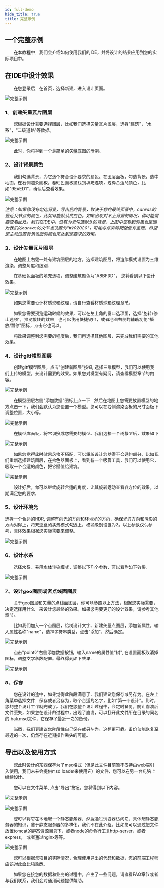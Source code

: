 ```yaml
---
id: full-demo
hide_title: true
title: 完整示例
---
```


## 一个完整示例

　　在本教程中，我们会介绍如何使用我们的IDE，并将设计的结果应用到您的实际项目中。

## 在IDE中设计效果

　　在您登录后，在首页，选择新建，进入设计页面。

![完整示例](../assets/full-demo-1.png)


### 1、创建矢量瓦片图层

　　您根据设计需要选择图层，比如我们选择矢量瓦片图层，选择"建筑"，"水系"，"二级道路"等数据。

![完整示例](../assets/full-demo-2.png)

　　此时，你将得到一个最简单的矢量底图的示例。

### 2、设计背景颜色

　　我们勾选背景，为它选个符合设计要求的颜色。在图层面板，勾选背景，选中地面，在右侧渲染面板，基础色面板里找到填充选项，选择合适的颜色，比如"9EAED1"，确认后查看效果。

![完整示例](../assets/full-demo-2-a.png)

*注意：如果你没有勾选背景，导出后的背景，取决于您的最终页面中，canvas的最近父节点的颜色，比如可能默认的白色。如果出现对不上背景的情况，你可能需要查看此处。我们在IDE中，没有为您勾选默认的背景，上图中您看到的黑色是因为我们的canvas的父节点设置的"#202020"，可能与您实际期望值有差距，希望您主动设置背景地面的颜色来达到您要求的效果。*

### 3、设计矢量瓦片图层

　　在地图上右键一处有建筑图层的地方，选择建筑图层，将渲染模式设置为三维渲染，调整角度和级别.

　　在基础色面板的填充选项，调整建筑颜色为"A8BFDD"， 您将看到以下设计效果。

![完整示例](../assets/full-demo-3.png)


　　如果您需要设计材质球和纹理，请自行查看材质球和纹理章节。

　　如果您需要预览运动时候的效果，可以在左上角的窗口选项里，选择"旋转/停止选项"，预览旋转的效果，也可以使用快捷键F1，或者地图右侧的辅助功能"播放/暂停"图标，点击它也可以。

　　将效果调整到您需要的程度后，我们再选择其他图层，来完成我们需要的其他效果。

### 4、设计gltf模型图层

　　创建gltf模型图层。点击"创建新图层"按钮, 选择三维模型，我们可以使用我们上传的模型，来设计需要的效果。如果您对模型有疑问，请查看模型章节的内容。

![完整示例](../assets/full-demo-4.png)

　　在模型图层右侧"添加数据"图标上点一下，然后在地图上您需要放置模型的地方点击一下，我们会默认为您设置一个模型。您可以在右侧渲染面板的尺寸面板下调整位置，大小等。

![完整示例](../assets/full-demo-5.png)

　　在模型库面板，将它切换成您需要的模型。我们选择一个树模型后，效果如下

![完整示例](../assets/full-demo-6.png)

　　如果您觉得此时效果风格不搭配，可以重新设计您觉得不合适的部分，比如我们重新选择建筑图层，在拾色器面板上，看到有一个吸管工具，我们可以使用它，吸取一个合适的颜色，把它赋值给建筑。

![完整示例](../assets/full-demo-7.png)

　　设计好后，你可以继续旋转合适的角度，让其旋转运动查看各方位的效果，以期满足您的要求。

### 5、设计环境光

选择一个合适的HDR, 调整有向光的方向和环境光的方向，确保光的方向和阴影的方向对得上，将天空盒的实景模式勾选上，模糊级别设置为2。以上参数仅供参考，具体效果根据您实际需要来调整。

![完整示例](../assets/full-demo-t-1.png)

### 6、设计水系

　　选择水系，采用水体渲染模式，调整以下几个参数，可以看到如下效果。

![完整示例](../assets/full-demo-t-2.png)


### 7、设计geo图层或者点线面图层

　　关于geo图层和矢量的点线面图层，你可以参照以上方法，根据您实际需要，决定选择用什么，来设计您最终的效果。如果您需要更好的设计效果，请参考其他章节。

　　比如我们加入一个点图层，给树设计文字。新建矢量点图层，添加新属性，输入属性名称"name"，选择字符串类型，点击"添加"，然后确定。

![完整示例](../assets/full-demo-t-3.png)

　　点击"point0"右侧添加数据按钮，输入name的属性值"树", 在设置面板取消掉图标，调整文字参数配置。最终得到如下效果。

![完整示例](../assets/full-demo-t-4.png)

### 8、保存

　　您在设计的途中，如果觉得此阶段满意了，我们建议您保存或另存为。在左上角菜单选择文件，保存或者另存为，取个合适的名字，比如"第一个设计"。此时，您的整个设计工作就完成了。我们在您整个设计过程中，会定时备份，防止崩溃后文件丢失，如果您在设计的过程中，出现了崩溃，可以打开此文件所在目录的同名的.bak.msd文件，它保存了最近一次的备份。

　　当然，我们更建议您阶段性自己保存或另存为，这样更可靠。备份仅能恢复至最近的一次，仍然存在近期操作丢失的可能。

## 导出以及使用方式

　　您此时设计的东西保存为了msd格式（但是此文件目前暂不支持由web端引入使用，我们未来会提供msd loader来使用它）的文件，您可以在另一台电脑上继续设计。

　　您可以在文件菜单, 点击"导出"按钮。您将得到以下内容。

![完整示例](../assets/full-demo-8.png)

![完整示例](../assets/full-demo-9.png)

　　您可以将它在本地起一个静态服务器，然后通过浏览器访问它。具体起静态服务器的知识，鉴于静态服务器的多样化，我们不在此介绍。比如您可以通过把文件放置tomcat的静态资源目录下，或者node的命令行工具http-server，或者express， 或者通过nginx等等。

![完整示例](../assets/full-demo-10.png)

　　您可以根据您项目的实际情况，合理使用导出的代码和数据，您的前端工程师应该对此会比较熟悉。

　　如果您在接您的数据和业务的过程中，产生了一些问题，请查看FAQ章节或者与我们联系，我们会对通用问题提供帮助。
